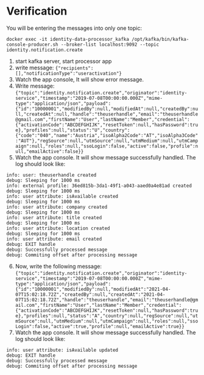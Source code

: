 # Verification

You will be entering the messages into only one topic:

```
docker exec -it identity-data-processor_kafka /opt/kafka/bin/kafka-console-producer.sh --broker-list localhost:9092 --topic identity.notification.create
```

1. start kafka server, start processor app
2. write message:
  `{"recipients":[],"notificationType":"useractivation"}`
3. Watch the app console, It will show error message.
4. Write message: `{"topic":"identity.notification.create","originator":"identity-service","timestamp":"2019-07-08T00:00:00.000Z","mime-type":"application/json","payload":{"id":"10000001","modifiedBy":null,"modifiedAt":null,"createdBy":null,"createdAt":null,"handle":"theuserhandle","email":"theuserhandle@gmail.com","firstName":"User","lastName":"Member","credential":{"activationCode":"ABCDEFGHIJK","resetToken":null,"hasPassword":true},"profiles":null,"status":"U","country":{"code":"040","name":"Austria","isoAlpha2Code":"AT","isoAlpha3Code":"AUT"},"regSource":null,"utmSource":null,"utmMedium":null,"utmCampaign":null,"roles":null,"ssoLogin":false,"active":false,"profile":null,"emailActive":false}}`
5. Watch the app console. It will show message successfully handled. The log should look like:
  ```
  info: user: theuserhandle created
  debug: Sleeping for 1000 ms
  info: external profile: 36ed815b-3da1-49f1-a043-aaed0a4e81ad created
  debug: Sleeping for 1000 ms
  info: user attribute: isAvailable created
  debug: Sleeping for 1000 ms
  info: user attribute: company created
  debug: Sleeping for 1000 ms
  info: user attribute: title created
  debug: Sleeping for 1000 ms
  info: user attribute: location created
  debug: Sleeping for 1000 ms
  info: user attribute: email created
  debug: EXIT handle
  debug: Successfully processed message
  debug: Commiting offset after processing message
  ```
6. Now, write the following message: `{"topic":"identity.notification.create","originator":"identity-service","timestamp":"2019-07-08T00:00:00.000Z","mime-type":"application/json","payload":{"id":"10000001","modifiedBy":null,"modifiedAt":"2021-04-07T15:02:18.72Z","createdBy":null,"createdAt":"2021-04-07T15:02:18.72Z","handle":"theuserhandle","email":"theuserhandle@gmail.com","firstName":"User","lastName":"Member","credential":{"activationCode":"ABCDEFGHIJK","resetToken":null,"hasPassword":true},"profiles":null,"status":"A","country":null,"regSource":null,"utmSource":null,"utmMedium":null,"utmCampaign":null,"roles":null,"ssoLogin":false,"active":true,"profile":null,"emailActive":true}}`
7. Watch the app console.  It will show message successfully handled. The log should look like:
  ```
  info: user attribute: isAvailable updated
  debug: EXIT handle
  debug: Successfully processed message
  debug: Commiting offset after processing message
  ```
